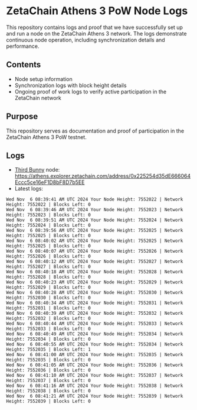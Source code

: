 # ZetaChain Athens 3 PoW Node Logs
This repository contains logs and proof that we have successfully set up and run a node on the ZetaChain Athens 3 network. The logs demonstrate continuous node operation, including synchronization details and performance.

## Contents
- Node setup information
- Synchronization logs with block height details
- Ongoing proof of work logs to verify active participation in the ZetaChain network

## Purpose
This repository serves as documentation and proof of participation in the ZetaChain Athens 3 PoW testnet.

## Logs

- [Third Bunny](https://thirdbunny.xyz/) node: https://athens.explorer.zetachain.com/address/0x225254d35dE666064Eccc5ce16eF1D8bF8D7b5EE
- Latest logs:
```
Wed Nov  6 08:39:41 AM UTC 2024 Your Node Height: 7552022 | Network Height: 7552022 | Blocks Left: 0
Wed Nov  6 08:39:46 AM UTC 2024 Your Node Height: 7552023 | Network Height: 7552023 | Blocks Left: 0
Wed Nov  6 08:39:51 AM UTC 2024 Your Node Height: 7552024 | Network Height: 7552024 | Blocks Left: 0
Wed Nov  6 08:39:56 AM UTC 2024 Your Node Height: 7552025 | Network Height: 7552025 | Blocks Left: 0
Wed Nov  6 08:40:02 AM UTC 2024 Your Node Height: 7552025 | Network Height: 7552025 | Blocks Left: 0
Wed Nov  6 08:40:07 AM UTC 2024 Your Node Height: 7552026 | Network Height: 7552026 | Blocks Left: 0
Wed Nov  6 08:40:12 AM UTC 2024 Your Node Height: 7552027 | Network Height: 7552027 | Blocks Left: 0
Wed Nov  6 08:40:18 AM UTC 2024 Your Node Height: 7552028 | Network Height: 7552028 | Blocks Left: 0
Wed Nov  6 08:40:23 AM UTC 2024 Your Node Height: 7552029 | Network Height: 7552029 | Blocks Left: 0
Wed Nov  6 08:40:28 AM UTC 2024 Your Node Height: 7552030 | Network Height: 7552030 | Blocks Left: 0
Wed Nov  6 08:40:34 AM UTC 2024 Your Node Height: 7552031 | Network Height: 7552031 | Blocks Left: 0
Wed Nov  6 08:40:39 AM UTC 2024 Your Node Height: 7552032 | Network Height: 7552032 | Blocks Left: 0
Wed Nov  6 08:40:44 AM UTC 2024 Your Node Height: 7552033 | Network Height: 7552033 | Blocks Left: 0
Wed Nov  6 08:40:49 AM UTC 2024 Your Node Height: 7552034 | Network Height: 7552034 | Blocks Left: 0
Wed Nov  6 08:40:55 AM UTC 2024 Your Node Height: 7552034 | Network Height: 7552035 | Blocks Left: 1
Wed Nov  6 08:41:00 AM UTC 2024 Your Node Height: 7552035 | Network Height: 7552035 | Blocks Left: 0
Wed Nov  6 08:41:05 AM UTC 2024 Your Node Height: 7552036 | Network Height: 7552036 | Blocks Left: 0
Wed Nov  6 08:41:10 AM UTC 2024 Your Node Height: 7552037 | Network Height: 7552037 | Blocks Left: 0
Wed Nov  6 08:41:16 AM UTC 2024 Your Node Height: 7552038 | Network Height: 7552038 | Blocks Left: 0
Wed Nov  6 08:41:21 AM UTC 2024 Your Node Height: 7552039 | Network Height: 7552039 | Blocks Left: 0
```
